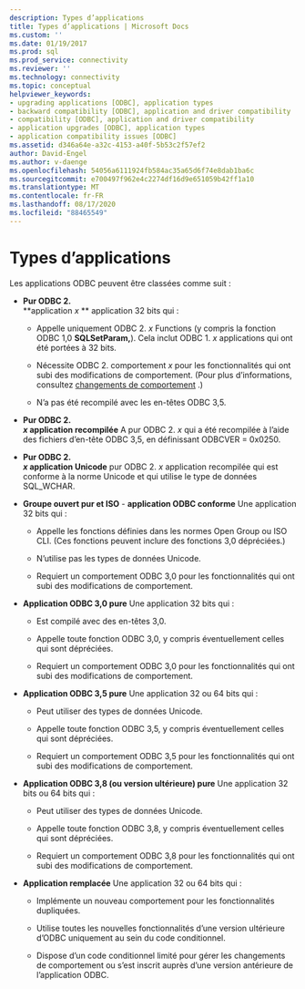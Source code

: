 ```yaml
---
description: Types d’applications
title: Types d’applications | Microsoft Docs
ms.custom: ''
ms.date: 01/19/2017
ms.prod: sql
ms.prod_service: connectivity
ms.reviewer: ''
ms.technology: connectivity
ms.topic: conceptual
helpviewer_keywords:
- upgrading applications [ODBC], application types
- backward compatibility [ODBC], application and driver compatibility
- compatibility [ODBC], application and driver compatibility
- application upgrades [ODBC], application types
- application compatibility issues [ODBC]
ms.assetid: d346a64e-a32c-4153-a40f-5b53c2f57ef2
author: David-Engel
ms.author: v-daenge
ms.openlocfilehash: 54056a6111924fb584ac35a65d6f74e8dab1ba6c
ms.sourcegitcommit: e700497f962e4c2274df16d9e651059b42ff1a10
ms.translationtype: MT
ms.contentlocale: fr-FR
ms.lasthandoff: 08/17/2020
ms.locfileid: "88465549"
---
```

# <a name="types-of-applications"></a>Types d’applications
Les applications ODBC peuvent être classées comme suit :  
  
-   **Pur ODBC 2.**  
     **application _x_ ** application 32 bits qui :  
  
    -   Appelle uniquement ODBC 2. *x* Functions (y compris la fonction ODBC 1,0 **SQLSetParam,**). Cela inclut ODBC 1. *x* applications qui ont été portées à 32 bits.  
  
    -   Nécessite ODBC 2. comportement *x* pour les fonctionnalités qui ont subi des modifications de comportement. (Pour plus d’informations, consultez [changements de comportement](../../../odbc/reference/develop-app/behavioral-changes.md) .)  
  
    -   N’a pas été recompilé avec les en-têtes ODBC 3,5.  
  
-   **Pur ODBC 2.**  
     **_x_ application recompilée** A pur ODBC 2. *x* qui a été recompilée à l’aide des fichiers d’en-tête ODBC 3,5, en définissant ODBCVER = 0x0250.  
  
-   **Pur ODBC 2.**  
     **_x_ application Unicode** pur ODBC 2. *x* application recompilée qui est conforme à la norme Unicode et qui utilise le type de données SQL_WCHAR.  
  
-   **Groupe ouvert pur et ISO** - **application ODBC conforme** Une application 32 bits qui :  
  
    -   Appelle les fonctions définies dans les normes Open Group ou ISO CLI. (Ces fonctions peuvent inclure des fonctions 3,0 dépréciées.)  
  
    -   N’utilise pas les types de données Unicode.  
  
    -   Requiert un comportement ODBC 3,0 pour les fonctionnalités qui ont subi des modifications de comportement.  
  
-   **Application ODBC 3,0 pure** Une application 32 bits qui :  
  
    -   Est compilé avec des en-têtes 3,0.  
  
    -   Appelle toute fonction ODBC 3,0, y compris éventuellement celles qui sont dépréciées.  
  
    -   Requiert un comportement ODBC 3,0 pour les fonctionnalités qui ont subi des modifications de comportement.  
  
-   **Application ODBC 3,5 pure** Une application 32 ou 64 bits qui :  
  
    -   Peut utiliser des types de données Unicode.  
  
    -   Appelle toute fonction ODBC 3,5, y compris éventuellement celles qui sont dépréciées.  
  
    -   Requiert un comportement ODBC 3,5 pour les fonctionnalités qui ont subi des modifications de comportement.  
  
-   **Application ODBC 3,8 (ou version ultérieure) pure** Une application 32 bits ou 64 bits qui :  
  
    -   Peut utiliser des types de données Unicode.  
  
    -   Appelle toute fonction ODBC 3,8, y compris éventuellement celles qui sont dépréciées.  
  
    -   Requiert un comportement ODBC 3,8 pour les fonctionnalités qui ont subi des modifications de comportement.  
  
-   **Application remplacée** Une application 32 ou 64 bits qui :  
  
    -   Implémente un nouveau comportement pour les fonctionnalités dupliquées.  
  
    -   Utilise toutes les nouvelles fonctionnalités d’une version ultérieure d’ODBC uniquement au sein du code conditionnel.  
  
    -   Dispose d’un code conditionnel limité pour gérer les changements de comportement ou s’est inscrit auprès d’une version antérieure de l’application ODBC.
